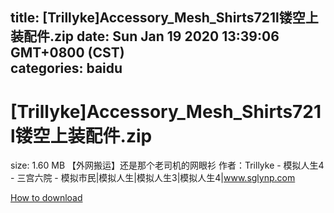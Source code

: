 
title: [Trillyke]Accessory_Mesh_Shirts721l镂空上装配件.zip
date: Sun Jan 19 2020 13:39:06 GMT+0800 (CST)    
categories: baidu
---

# [Trillyke]Accessory_Mesh_Shirts721l镂空上装配件.zip
size: 1.60 MB
 【外网搬运】还是那个老司机的网眼衫 作者：Trillyke - 模拟人生4 - 三宫六院 - 模拟市民|模拟人生|模拟人生3|模拟人生4|www.sglynp.com
 

[How to download](https://bpcam.bemobtrk.com/go/2ceec3aa-1ca2-46d6-b9ff-aaa5c184517c?jno=747)